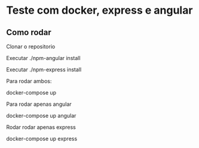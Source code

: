 # Teste com docker, express e angular

## Como rodar

Clonar o repositorio

Executar ./npm-angular install

Executar ./npm-express install 

Para rodar ambos:

docker-compose up

Para rodar apenas angular

docker-compose up angular

Rodar rodar apenas express

docker-compose up express

